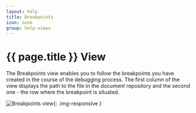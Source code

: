 ```yaml
---
layout: help
title: Breakpoints
icon: none
group: help-views
---
```


{{ page.title }} View
===

The Breakpoints view enables you to follow the breakpoints you have created in the course of the debugging process. 
The first column of the view displays the path to the file in the document repository and the second one - the row where the breakpoint is situated.

![Breakpoints view](images/ide_view_breakpoints.png){: .img-responsive }


